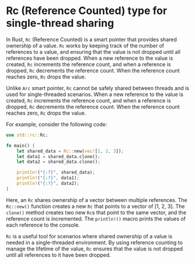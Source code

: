 # Rc (Reference Counted) type for single-thread sharing

In Rust, `Rc` (Reference Counted) is a smart pointer that provides shared ownership of a value. `Rc` works by keeping track of the number of references to a value, and ensuring that the value is not dropped until all references have been dropped. When a new reference to the value is created, `Rc` increments the reference count, and when a reference is dropped, `Rc` decrements the reference count. When the reference count reaches zero, `Rc` drops the value.

Unlike `Arc` smart pointer, `Rc` cannot be safely shared between threads and is used for single-threaded scenarios. When a new reference to the value is created, `Rc` increments the reference count, and when a reference is dropped, `Rc` decrements the reference count. When the reference count reaches zero, `Rc` drops the value.

For example, consider the following code:

```rust
use std::rc::Rc;

fn main() {
    let shared_data = Rc::new(vec![1, 2, 3]);
    let data1 = shared_data.clone();
    let data2 = shared_data.clone();

    println!("{:?}", shared_data);
    println!("{:?}", data1);
    println!("{:?}", data2);
}
```

Here, an `Rc` shares ownership of a vector between multiple references. The `Rc::new()` function creates a new `Rc` that points to a vector of [1, 2, 3]. The `clone()` method creates two new `Rc`s that point to the same vector, and the reference count is incremented. The `println!()` macro prints the values of each reference to the console.

`Rc` is a useful tool for scenarios where shared ownership of a value is needed in a single-threaded environment. By using reference counting to manage the lifetime of the value, `Rc` ensures that the value is not dropped until all references to it have been dropped.
